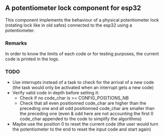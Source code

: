 
## A potentiometer lock component for esp32
This component implements the behaviour of a physical potentiometer lock (rotating lock like in old safes) connected to the esp32 using a potentiometer.

### Remarks
In order to know the limits of each code or for testing purposes, the current code is printed in the logs.

### TODO
- Use interrupts instead of a task to check for the arrival of a new code (the task would only be activated when an interrupt gets a new code)
- Verify valid code in depth before setting it:
    - Check if no code\_char is >= CONFIG\_POSITIONS\_NB
    - Check that all even positionned code\_char are higher than the preceding one and all odd positionned code\_char are smaller than the preceding one (even & odd here are not accounting the first 0 code\_char appended to the code to simplify the algorithms)
- Maybe use the position 0 to reset the current code (the user would turn the potentiometer to the end to reset the input code and start again)
